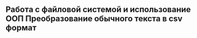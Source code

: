 <h2> Работа с файловой системой и использование ООП
Преобразование обычного текста в csv формат
</h2>
